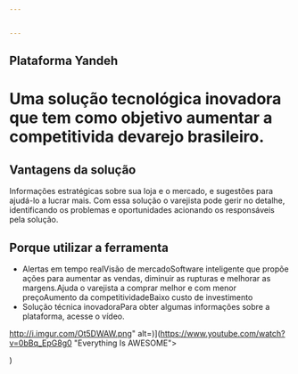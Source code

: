 ```yaml
---


---
```


<h2 id="plataforma-yandeh">Plataforma Yandeh</h2>
<h1 id="o-que-é-">Uma solução tecnológica inovadora que tem como objetivo aumentar a competitivida devarejo brasileiro.

## Vantagens da solução

Informações estratégicas sobre sua loja e o mercado, e sugestões para ajudá-lo a lucrar mais. Com essa solução o varejista pode gerir no detalhe, identificando os problemas e oportunidades acionando os responsáveis pela solução.

## Porque utilizar a ferramenta

-   Alertas em tempo realVisão de mercadoSoftware inteligente que propõe ações para aumentar as vendas, diminuir as rupturas e melhorar as margens.Ajuda o varejista a comprar melhor e com menor preçoAumento da competitividadeBaixo custo de investimento
-   Solução técnica inovadoraPara obter algumas informações sobre a plataforma, acesse o vídeo.</p>
<p><a href="https://www.youtube.com/watch?v=0bBq_EpG8g0" title="

[![Everything Is AWESOME"><img src="](http://i.imgur.com/Ot5DWAW.png" alt=)](https://www.youtube.com/watch?v=0bBq_EpG8g0 "Everything Is AWESOME"></a></p>
)
<!--stackedit_data:
eyJoaXN0b3J5IjpbLTg3MjE5ODc2Nl19
-->